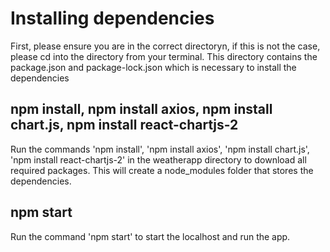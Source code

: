 # Installing dependencies

First, please ensure you are in the correct directoryn, if this is not the case, please cd into the directory from your terminal. This directory contains the package.json and package-lock.json which is necessary to install the dependencies

## npm install, npm install axios, npm install chart.js, npm install react-chartjs-2

Run the commands 'npm install', 'npm install axios', 'npm install chart.js', 'npm install react-chartjs-2'  in the weatherapp directory to download all required packages. This will create a node_modules folder that stores the dependencies.

## npm start

Run the command 'npm start' to start the localhost and run the app.

